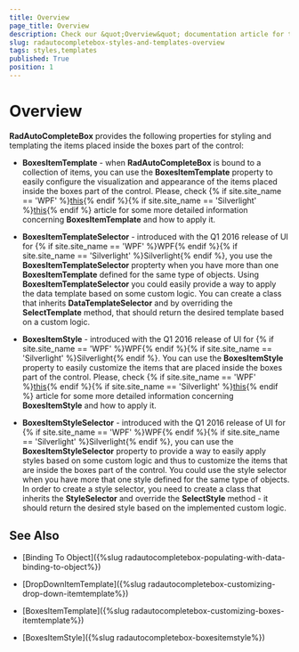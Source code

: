 ```yaml
---
title: Overview
page_title: Overview
description: Check our &quot;Overview&quot; documentation article for the RadAutoCompleteBox WPF control.
slug: radautocompletebox-styles-and-templates-overview
tags: styles,templates
published: True
position: 1
---
```


# Overview

__RadAutoCompleteBox__ provides the following properties for styling and templating the items placed inside the boxes part of the control:

* __BoxesItemTemplate__ - when __RadAutoCompleteBox__ is bound to a collection of items, you can use the __BoxesItemTemplate__ property to easily configure the visualization and appearance of the items placed inside the boxes part of the control. Please, check {% if site.site_name == 'WPF' %}[this](https://docs.telerik.com/devtools/wpf/controls/radautocompletebox/styles-and-templates/customizing-boxes-itemtemplate.html){% endif %}{% if site.site_name == 'Silverlight' %}[this](https://docs.telerik.com/devtools/silverlight/controls/radautocompletebox/styles-and-templates/customizing-boxes-itemtemplate.html){% endif %} article for some more detailed information concerning __BoxesItemTemplate__ and how to apply it.

* __BoxesItemTemplateSelector__ - introduced with the Q1 2016 release of UI for {% if site.site_name == 'WPF' %}WPF{% endif %}{% if site.site_name == 'Silverlight' %}Silverlight{% endif %}, you use the __BoxesItemTemplateSelector__ propterty when you have more than one __BoxesItemTemplate__ defined for the same type of objects. Using __BoxesItemTemplateSelector__ you could easily provide a way to apply the data template based on some custom logic. You can create a class that inherits __DataTemplateSelector__ and by overriding the __SelectTemplate__ method, that should return the desired template based on a custom logic.

* __BoxesItemStyle__ - introduced with the Q1 2016 release of UI for {% if site.site_name == 'WPF' %}WPF{% endif %}{% if site.site_name == 'Silverlight' %}Silverlight{% endif %}. You can use the __BoxesItemStyle__ property to easily customize the items that are placed inside the boxes part of the control. Please, check {% if site.site_name == 'WPF' %}[this](https://docs.telerik.com/devtools/wpf/controls/radautocompletebox/styles-and-templates/boxesitemstyle.html){% endif %}{% if site.site_name == 'Silverlight' %}[this](https://docs.telerik.com/devtools/silverlight/controls/radautocompletebox/styles-and-templates/boxesitemstyle.html){% endif %} article for some more detailed information concerning __BoxesItemStyle__ and how to apply it.

* __BoxesItemStyleSelector__ - introduced with the Q1 2016 release of UI for {% if site.site_name == 'WPF' %}WPF{% endif %}{% if site.site_name == 'Silverlight' %}Silverlight{% endif %}, you can use the __BoxesItemStyleSelector__ property to provide a way to easily apply styles based on some custom logic and thus to customize the items that are inside the boxes part of the control. You could use the style selector when you have more that one style defined for the same type of objects. In order to create a style selector, you need to create a class that inherits the __StyleSelector__ and override the __SelectStyle__ method - it should return the desired style based on the implemented custom logic.

## See Also

 * [Binding To Object]({%slug radautocompletebox-populating-with-data-binding-to-object%})
 
 * [DropDownItemTemplate]({%slug radautocompletebox-customizing-drop-down-itemtemplate%})
 
 * [BoxesItemTemplate]({%slug radautocompletebox-customizing-boxes-itemtemplate%})
 
 * [BoxesItemStyle]({%slug radautocompletebox-boxesitemstyle%})
